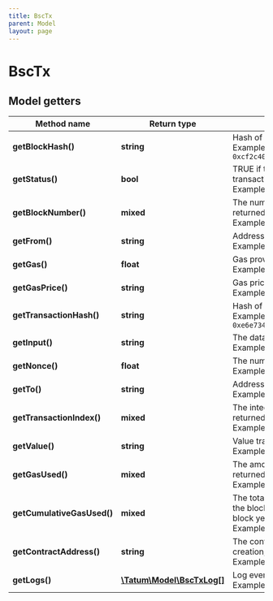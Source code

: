 ```yaml
---
title: BscTx
parent: Model
layout: page
---
```


# BscTx

## Model getters

Method name | Return type | Description | Notes
------------ | ------------- | ------------- | -------------
**getBlockHash()** | **string** | Hash of the block where this transaction was in. <br>Example: `0xcf2c40f475e78c7c19778e1ae999a0e371c9319b38182ea15dc94536f13f9137` | [optional]
**getStatus()** | **bool** | TRUE if the transaction was successful, FALSE, if the EVM reverted the transaction. <br>Example: `true` | [optional]
**getBlockNumber()** | **mixed** | The number of the block that the transaction is included in; if not returned, the transaction has not been included in a block yet. <br>Example: `6470854` | [optional]
**getFrom()** | **string** | Address of the sender. <br>Example: `0x81b7E08F65Bdf5648606c89998A9CC8164397647` | [optional]
**getGas()** | **float** | Gas provided by the sender. <br>Example: `21000` | [optional]
**getGasPrice()** | **string** | Gas price provided by the sender in wei. <br>Example: `1000000000` | [optional]
**getTransactionHash()** | **string** | Hash of the transaction. <br>Example: `0xe6e7340394958674cdf8606936d292f565e4ecc476aaa8b258ec8a141f7c75d7` | [optional]
**getInput()** | **string** | The data sent along with the transaction. <br>Example: `0x` | [optional]
**getNonce()** | **float** | The number of transactions made by the sender prior to this one. <br>Example: `26836405` | [optional]
**getTo()** | **string** | Address of the receiver. 'null' when its a contract creation transaction. <br>Example: `0xbC546fa1716Ed886967cf73f40e8F2F5e623a92d` | [optional]
**getTransactionIndex()** | **mixed** | The integer of the transactions index position in the block; if not returned, the transaction has not been included in a block yet. <br>Example: `3` | [optional]
**getValue()** | **string** | Value transferred in wei. <br>Example: `1000000000000000000` | [optional]
**getGasUsed()** | **mixed** | The amount of gas used by this specific transaction alone; if not returned, the transaction has not been included in a block yet. <br>Example: `21000` | [optional]
**getCumulativeGasUsed()** | **mixed** | The total amount of gas used when this transaction was executed in the block; if not returned, the transaction has not been included in a block yet. <br>Example: `314159` | [optional]
**getContractAddress()** | **string** | The contract address created, if the transaction was a contract creation, otherwise null. <br>Example: `0x81b7E08F65Bdf5648606c89998A9CC8164397647` | [optional]
**getLogs()** | [**\Tatum\Model\BscTxLog[]**](../BscTxLog) | Log events, that happened in this transaction. <br>Example: `null` | [optional]

